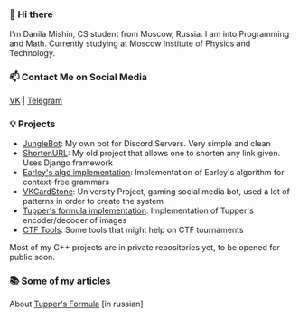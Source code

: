 ### 👋 Hi there
I'm Danila Mishin, CS student from Moscow, Russia. I am into Programming and Math. Currently studying at Moscow Institute of Physics and Technology.

### 📫 Contact Me on Social Media
[VK](https://vk.com/dan4ikl1) | [Telegram](https://t.me/jungletryne)

### 💡 Projects
- [JungleBot](https://github.com/JungleTryne/JungleBot): My own bot for Discord Servers. Very simple and clean
- [ShortenURL](https://github.com/JungleTryne/ShortenURL): My old project that allows one to shorten any link given. Uses Django framework
- [Earley's algo implementation](https://github.com/JungleTryne/EarleyAlgo): Implementation of Earley's algorithm for context-free grammars
- [VKCardStone](https://github.com/JungleTryne/VKCardStone): University Project, gaming social media bot, used a lot of patterns in order to create the system
- [Tupper's formula implementation](https://github.com/JungleTryne/Tupper-s-formula): Implementation of Tupper's encoder/decoder of images
- [CTF Tools](https://github.com/JungleTryne/CTFCryptoStegTools): Some tools that might help on CTF tournaments

Most of my C++ projects are in private repositories yet, to be opened for public soon.

### 📚 Some of my articles
About [Tupper's Formula](https://habr.com/ru/post/416177/) \[in russian\]
